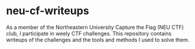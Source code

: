 # neu-cf-writeups

As a member of the Northeastern University Capture the Flag (NEU CTF) club, I participate in weely CTF challenges. This repository contains writeups of the challenges and the tools and methods I used to solve them.
